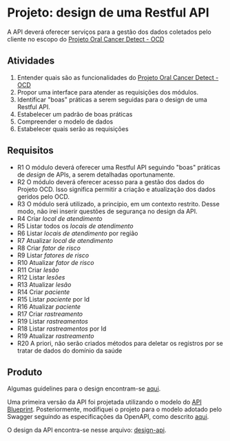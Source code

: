 # Projeto: design de uma Restful API

A API deverá oferecer serviços para a gestão dos dados coletados pelo cliente no escopo do [Projeto Oral Cancer Detect - OCD](https://github.com/leandropedrosa/projeto-ocd)

## Atividades

 1. Entender quais são as funcionalidades do [Projeto Oral Cancer Detect - OCD](https://github.com/leandropedrosa/projeto-ocd)
 2. Propor uma interface para atender as requisições dos módulos.
 3. Identificar "boas" práticas a serem seguidas para o design de uma Restful API. 
 4. Estabelecer um padrão de boas práticas
 5. Compreender o modelo de dados
 6. Estabelecer quais serão as requisições

## Requisitos

- R1 O módulo deverá oferecer uma Restful API seguindo "boas" práticas de _design_ de APIs, a serem detalhadas oportunamente.
- R2 O módulo deverá oferecer acesso para a gestão dos dados do Projeto OCD. Isso significa permitir a criação e atualização dos dados geridos pelo OCD.
- R3 O módulo será utilizado, a princípio, em um contexto restrito. Desse modo, não irei inserir questões de segurança no design da API.
- R4 Criar *local de atendimento*
- R5 Listar todos os *locais de atendimento*
- R6 Listar *locais de atendimento* por região
- R7 Atualizar *local de atendimento*
- R8 Criar *fator de risco*
- R9 Listar *fatores de risco*
- R10 Atualizar *fator de risco*
- R11 Criar *lesão*
- R12 Listar *lesões*
- R13 Atualizar *lesão*
- R14 Criar *paciente*
- R15 Listar *paciente* por Id
- R16 Atualizar *paciente*
- R17 Criar *rastreamento*
- R19 Listar *rastreamentos*
- R18 Listar *rastreamentos* por Id
- R19 Atualizar *rastreamento*
- R20 A priori, não serão criados métodos para deletar os registros por se tratar de dados do domínio da saúde

## Produto

Algumas guidelines para o design encontram-se [aqui](api-design-guidelines.md).

Uma primeira versão da API foi projetada utilizando o modelo do [API Blueprint](ocd-api.apib). Posteriormente, modifiquei o projeto para o modelo adotado pelo Swagger seguindo as especificações da OpenAPI, como descrito [aqui](api-design-guidelines.md).

O design da API encontra-se nesse arquivo: [design-api](ocd-api-swagger.yaml).
